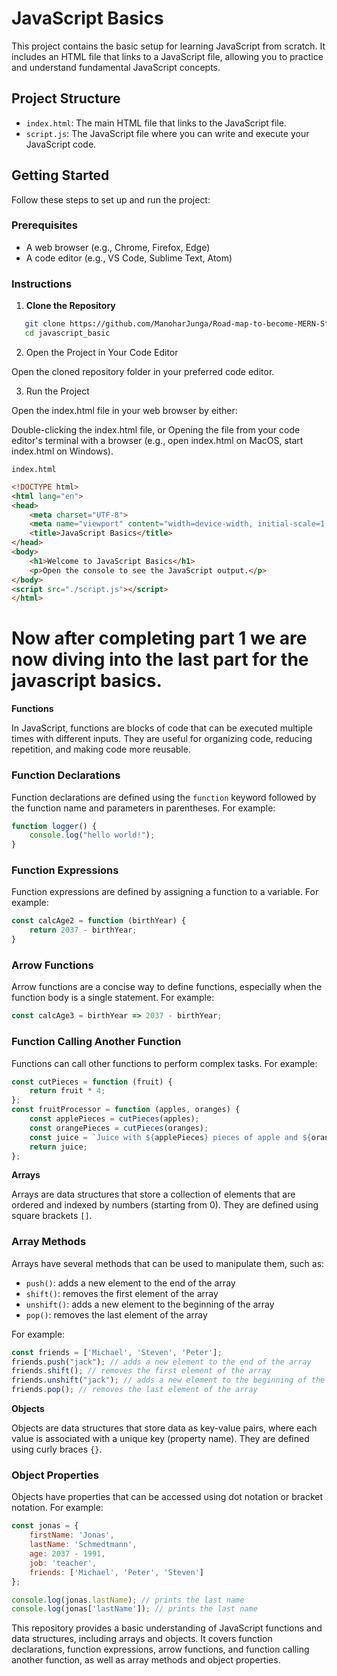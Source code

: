 # JavaScript Basics

This project contains the basic setup for learning JavaScript from scratch. It includes an HTML file that links to a JavaScript file, allowing you to practice and understand fundamental JavaScript concepts.

## Project Structure

- `index.html`: The main HTML file that links to the JavaScript file.
- `script.js`: The JavaScript file where you can write and execute your JavaScript code.

## Getting Started

Follow these steps to set up and run the project:

### Prerequisites

- A web browser (e.g., Chrome, Firefox, Edge)
- A code editor (e.g., VS Code, Sublime Text, Atom)

### Instructions

1. **Clone the Repository**


```bash
   git clone https://github.com/ManoharJunga/Road-map-to-become-MERN-Stack-developer/tree/main/Javascript/Javascript_basic.git
   cd javascript_basic
```

2. Open the Project in Your Code Editor

Open the cloned repository folder in your preferred code editor.

3. Run the Project

Open the index.html file in your web browser by either:

Double-clicking the index.html file, or
Opening the file from your code editor's terminal with a browser (e.g., open index.html on MacOS, start index.html on Windows).


`index.html`

```html
<!DOCTYPE html>
<html lang="en">
<head>
    <meta charset="UTF-8">
    <meta name="viewport" content="width=device-width, initial-scale=1.0">
    <title>JavaScript Basics</title>
</head>
<body>
    <h1>Welcome to JavaScript Basics</h1>
    <p>Open the console to see the JavaScript output.</p>
</body>
<script src="./script.js"></script>
</html>

```
# Now after completing part 1 we are now diving into the last part for the javascript basics.

**Functions**

In JavaScript, functions are blocks of code that can be executed multiple times with different inputs. They are useful for organizing code, reducing repetition, and making code more reusable.

### Function Declarations

Function declarations are defined using the `function` keyword followed by the function name and parameters in parentheses. For example:
```javascript
function logger() {
    console.log("hello world!");
}
```
### Function Expressions

Function expressions are defined by assigning a function to a variable. For example:
```javascript
const calcAge2 = function (birthYear) {
    return 2037 - birthYear;
}
```
### Arrow Functions

Arrow functions are a concise way to define functions, especially when the function body is a single statement. For example:
```javascript
const calcAge3 = birthYear => 2037 - birthYear;
```
### Function Calling Another Function

Functions can call other functions to perform complex tasks. For example:
```javascript
const cutPieces = function (fruit) {
    return fruit * 4;
};
const fruitProcessor = function (apples, oranges) {
    const applePieces = cutPieces(apples);
    const orangePieces = cutPieces(oranges);
    const juice = `Juice with ${applePieces} pieces of apple and ${orangePieces} pieces of orange`
    return juice;
};
```
**Arrays**

Arrays are data structures that store a collection of elements that are ordered and indexed by numbers (starting from 0). They are defined using square brackets `[]`.

### Array Methods

Arrays have several methods that can be used to manipulate them, such as:

* `push()`: adds a new element to the end of the array
* `shift()`: removes the first element of the array
* `unshift()`: adds a new element to the beginning of the array
* `pop()`: removes the last element of the array

For example:
```javascript
const friends = ['Michael', 'Steven', 'Peter'];
friends.push("jack"); // adds a new element to the end of the array
friends.shift(); // removes the first element of the array
friends.unshift("jack"); // adds a new element to the beginning of the array
friends.pop(); // removes the last element of the array
```
**Objects**

Objects are data structures that store data as key-value pairs, where each value is associated with a unique key (property name). They are defined using curly braces `{}`.

### Object Properties

Objects have properties that can be accessed using dot notation or bracket notation. For example:
```javascript
const jonas = {
    firstName: 'Jonas',
    lastName: 'Schmedtmann',
    age: 2037 - 1991,
    job: 'teacher',
    friends: ['Michael', 'Peter', 'Steven']
};

console.log(jonas.lastName); // prints the last name
console.log(jonas['lastName']); // prints the last name
```
This repository provides a basic understanding of JavaScript functions and data structures, including arrays and objects. It covers function declarations, function expressions, arrow functions, and function calling another function, as well as array methods and object properties.
